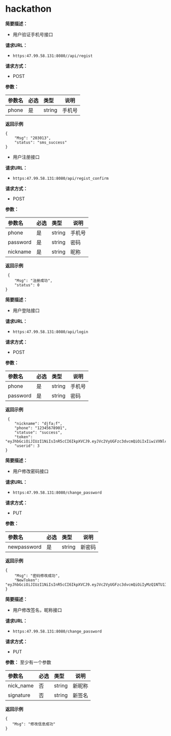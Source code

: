 # hackathon
    
**简要描述：** 

- 用户验证手机号接口

**请求URL：** 
- `https:47.99.58.131:8080//api/regist `
  
**请求方式：**
- POST 

**参数：** 

|参数名|必选|类型|说明|
|:----    |:---|:----- |-----   |
|phone |是  |string |手机号   |

 **返回示例**

``` 
{
    "Msg": "203013",
    "status": "sms_success"
}
```

- 用户注册接口

**请求URL：** 
- ` https:47.99.58.131:8080/api/regist_confirm `
  
**请求方式：**
- POST 

**参数：** 

|参数名|必选|类型|说明|
|:----    |:---|:----- |-----   |
|phone |是  |string |手机号   |
|password |是  |string | 密码    |
|nickname     |是  |string | 昵称    |

 **返回示例**

``` 
 {
    "Msg": "注册成功",
    "status": 0
}
```


    
**简要描述：** 

- 用户登陆接口

**请求URL：** 
- `https:47.99.58.131:8080/api/login `
  
**请求方式：**
- POST 

**参数：** 

|参数名|必选|类型|说明|
|:----    |:---|:----- |-----   |
|phone |是  |string |手机号   |
|password |是  |string | 密码    |

 **返回示例**

``` 
 {
    "nickname": "djfa;f",
    "phone": "12345678901",
    "statuse": "success",
    "token": "eyJhbGciOiJIUzI1NiIsInR5cCI6IkpXVCJ9.eyJVc2VyUGFzc3dvcmQiOiIxIiwiVXNlcklkIjozLCJleHAiOjE1ODcxNTk0NTIsImlhdCI6MTU4NjU1NDY1MiwiaXNzIjoiZ3VndWd1Z3UiLCJzdWIiOiJ1c2VyIHRva2VuIn0.BbaoYN8jObdLh7PHeU5E4wHPsRunCIYfujHbeC2J0V0",
    "userid": 3
}
```

    
**简要描述：** 

- 用户修改密码接口

**请求URL：** 
- `https:47.99.58.131:8080/change_password`
  
**请求方式：**
- PUT 

**参数：** 

|参数名|必选|类型|说明|
|:----    |:---|:----- |-----   |
|newpassword |是  |string |新密码   |

 **返回示例**
``` 
{
    "Msg": "密码修改成功",
    "NewToken": "eyJhbGciOiJIUzI1NiIsInR5cCI6IkpXVCJ9.eyJVc2VyUGFzc3dvcmQiOiIyMzQ1NTU1IiwiVXNlcklkIjoyLCJleHAiOjE1ODcxNjAwNjcsImlhdCI6MTU4NjU1NTI2NywiaXNzIjoiZ3VndWd1Z3UiLCJzdWIiOiJ1c2VyIHRva2VuIn0.MqtriSaBz8dprZQZoGie_eX5NoG4wUl0DQtSa6WWsqQ"
}
```


    
**简要描述：** 

- 用户修改签名，昵称接口

**请求URL：** 
- `https:47.99.58.131:8080/change_password`
  
**请求方式：**
- PUT 

**参数：** 至少有一个参数

|参数名|必选|类型|说明|
|:----    |:---|:----- |-----   |
|nick_name |否  |string |新昵称   |
|signature |否  |string |新签名   |


 **返回示例**
 ```
{
    "Msg": "修改信息成功"
}
```


